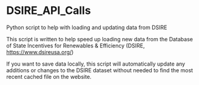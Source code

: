 # DSIRE_API_Calls
Python script to help with loading and updating data from DSIRE

This script is written to help speed up loading new data from the Database of State Incentives for Renewables & Efficiency (DSIRE, https://www.dsireusa.org/)

If you want to save data locally, this script will automatically update any additions or changes to the DSIRE dataset without needed to find the most recent cached file on the website.
